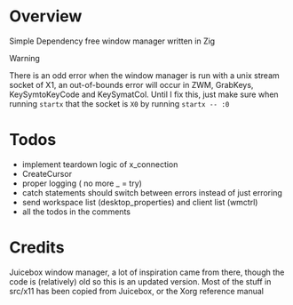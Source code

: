 Overview
=====
Simple Dependency free window manager written in Zig

> [!WARNING]
> There is an odd error when the window manager is run with a unix stream socket of X1, an out-of-bounds error will occur in ZWM, GrabKeys, KeySymtoKeyCode and KeySymatCol.
> Until I fix this, just make sure when running `startx` that the socket is `X0` by running `startx -- :0`


Todos
=====
- implement teardown logic of x_connection
- CreateCursor
- proper logging ( no more _ = try)
- catch statements should switch between errors instead of just erroring
- send workspace list (desktop_properties) and client list (wmctrl)
- all the todos in the comments

Credits
======
Juicebox window manager, a lot of inspiration came from there, though the code is (relatively) old so this is an updated version.
Most of the stuff in src/x11 has been copied from Juicebox, or the Xorg reference manual
